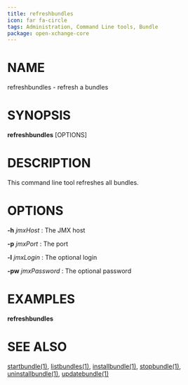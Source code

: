 ```yaml
---
title: refreshbundles
icon: far fa-circle
tags: Administration, Command Line tools, Bundle
package: open-xchange-core
---
```


# NAME

refreshbundles - refresh a bundles

# SYNOPSIS

**refreshbundles** [OPTIONS]


# DESCRIPTION

This command line tool refreshes all bundles.

# OPTIONS

**-h** *jmxHost*
: The JMX host

**-p** *jmxPort*
: The port

**-l** *jmxLogin*
: The optional login
 
**-pw** *jmxPassword*
: The optional password

# EXAMPLES

**refreshbundles**


# SEE ALSO

[startbundle(1)](startbundle), [listbundles(1)](listbundles), [installbundle(1)](installbundle), [stopbundle(1)](stopbundle), [uninstallbundle(1)](uninstallbundle), [updatebundle(1)](updatebundle)